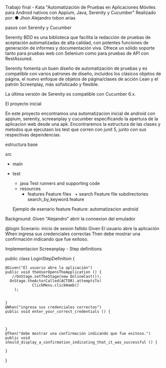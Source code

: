 Trabajo final - Kata "Automatización de Pruebas en Aplicaciones Móviles para Android nativos con Appium, Java, Serenity y Cucumber"
Realizado por: 
● Jhon Alejandro tobon arias

pasos con Serenity y Cucumber

Serenity BDD es una biblioteca que facilita la redacción de pruebas de aceptación automatizadas de alta calidad, con potentes funciones de generación de informes y documentación viva. Ofrece un sólido soporte tanto para pruebas web con Selenium como para pruebas de API con RestAssured.

Serenity fomenta un buen diseño de automatización de pruebas y es compatible con varios patrones de diseño, incluidos los clásicos objetos de página, el nuevo enfoque de objetos de página/clases de acción Lean y el patrón Screenplay, más sofisticado y flexible.

La última versión de Serenity es compatible con Cucumber 6.x.



El proyecto inicial

En este proyecto encontramos una automatizacion inicial de android con appium, serenity, screeanplay y cucumber especificando la apertura de la aplicacion web desde una apk.
Encontraremos la estructura de las clases y metodos que ejecutasn los test que corren con junit 5, junto con sus respectivas dependencias.


estructura base

src
  + main
  + test
    + java                        Test runners and supporting code
    + resources
      + features                  Feature files
     + search                  Feature file subdirectories 
             search_by_keyword.feature

    Ejemplo de esenario feature
Feature: automatizacion android

  Background:
  Given "Alejandro" abrir la connexion del emulador

  @login
  Scenario: inicio de sesion fallido
    Given El usuario abre la aplicación
    When  ingresa sus credenciales correctas
    Then  debe mostrar una confirmación indicando que fue exitoso.

Implementacion Screeanplay - Step definitions


public class LoginStepDefinition {



    @Given("El usuario abre la aplicación")
    public void theUserOpensTheApplication () {
       //OnStage.setTheStage(new OnlineCast());
      OnStage.theActorCalled(ACTOR).attemptsTo(
                ClickMenu.clickHamb()
        );


    }
    @When("ingresa sus credenciales correctas")
    public void enter_your_correct_credentials () {



    }
    @Then("debe mostrar una confirmación indicando que fue exitoso.")
    public void should_display_a_confirmation_indicating_that_it_was_successful () {

    }
}

    
        
